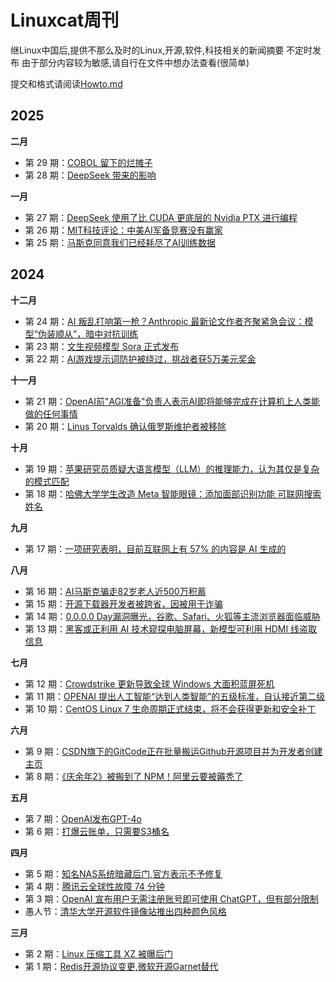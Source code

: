 # Linuxcat周刊

继Linux中国后,提供不那么及时的Linux,开源,软件,科技相关的新闻摘要
不定时发布
由于部分内容较为敏感,请自行在文件中想办法查看(很简单)

提交和格式请阅读[Howto.md](https://github.com/ssdomei232/Linux-weekly/blob/master/Howto.md)

## 2025

**二月**

- 第 29 期：[COBOL 留下的烂摊子](https://github.com/ssdomei232/Linux-weekly/blob/main/docs/2025/2025-5.md)
- 第 28 期：[DeepSeek 带来的影响](https://github.com/ssdomei232/Linux-weekly/blob/main/docs/2025/2025-4.md)

**一月**

- 第 27 期：[DeepSeek 使用了比 CUDA 更底层的 Nvidia PTX 进行编程](https://github.com/ssdomei232/Linux-weekly/blob/main/docs/2025/2025-3.md)  
- 第 26 期：[MIT科技评论：中美AI军备竞赛没有赢家](https://github.com/ssdomei232/Linux-weekly/blob/main/docs/2025/2025-2.md)
- 第 25 期：[马斯克同意我们已经耗尽了AI训练数据](https://github.com/ssdomei232/Linux-weekly/blob/main/docs/2025/2025-1.md)

## 2024

**十二月**

- 第 24 期：[AI 叛乱打响第一枪？Anthropic 最新论文作者齐聚紧急会议：模型“伪装顺从”，暗中对抗训练](https://github.com/ssdomei232/Linux-weekly/blob/main/docs/2024/2024-24.md)
- 第 23 期：[文生视频模型 Sora 正式发布](https://github.com/ssdomei232/Linux-weekly/blob/main/docs/2024/2024-23.md)
- 第 22 期：[AI游戏提示词防护被绕过，挑战者获5万美元奖金](https://github.com/ssdomei232/Linux-weekly/blob/main/docs/2024/2024-22.md)  

**十一月**  

- 第 21 期：[OpenAI前"AGI准备"负责人表示AI即将能够完成在计算机上人类能做的任何事情](https://github.com/ssdomei232/Linux-weekly/blob/main/docs/2024/2024-21.md)
- 第 20 期：[Linus Torvalds 确认俄罗斯维护者被移除](https://github.com/ssdomei232/Linux-weekly/blob/main/docs/2024/2024-20.md)

**十月**  

- 第 19 期：[苹果研究员质疑大语言模型（LLM）的推理能力，认为其仅是复杂的模式匹配](https://github.com/ssdomei232/Linux-weekly/blob/main/docs/2024/2024-19.md)
- 第 18 期：[哈佛大学学生改造 Meta 智能眼镜：添加面部识别功能 可联网搜索姓名](https://github.com/ssdomei232/Linux-weekly/blob/main/docs/2024/2024-18.md)

**九月**  

- 第 17 期：[一项研究表明，目前互联网上有 57% 的内容是 AI 生成的](https://github.com/ssdomei232/Linux-weekly/blob/main/docs/2024/2024-17.md)  

**八月**  

- 第 16 期：[AI马斯克骗走82岁老人近500万积蓄](https://github.com/ssdomei232/Linux-weekly/blob/main/docs/2024/2024-16.md)
- 第 15 期：[开源下载器开发者被跨省，因被用于诈骗](https://github.com/ssdomei232/Linux-weekly/blob/main/docs/2024/2024-15.md)
- 第 14 期：[0.0.0.0 Day漏洞曝光，谷歌、Safari、火狐等主流浏览器面临威胁](https://github.com/ssdomei232/Linux-weekly/blob/main/docs/2024/2024-14.md)
- 第 13 期：[黑客或正利用 AI 技术窥探电脑屏幕，新模型可利用 HDMI 线盗取信息](https://github.com/ssdomei232/Linux-weekly/blob/main/docs/2024/2024-13.md)  

**七月**  

- 第 12 期：[Crowdstrike 更新导致全球 Windows 大面积蓝屏死机](https://github.com/ssdomei232/Linux-weekly/blob/main/docs/2024/2024-12.md)
- 第 11 期：[OPENAI 提出人工智能“达到人类智能”的五级标准，自认接近第二级](https://github.com/ssdomei232/Linux-weekly/blob/main/docs/2024/2024-11.md)
- 第 10 期：[CentOS Linux 7 生命周期正式结束，将不会获得更新和安全补丁](https://github.com/ssdomei232/Linux-weekly/blob/main/docs/2024/2024-10.md)

**六月**  

- 第 9 期：[CSDN旗下的GitCode正在批量搬运Github开源项目并为开发者创建主页](https://github.com/ssdomei232/Linux-weekly/blob/main/docs/2024/2024-9.md)
- 第 8 期：[《庆余年2》被搬到了 NPM！阿里云要被薅秃了](https://github.com/ssdomei232/Linux-weekly/blob/main/docs/2024/2024-8.md)

**五月**  

- 第 7 期：[OpenAI发布GPT-4o](https://github.com/ssdomei232/Linux-weekly/blob/main/docs/2024/2024-7.md)
- 第 6 期：[打爆云账单，只需要S3桶名](https://github.com/ssdomei232/Linux-weekly/blob/main/docs/2024/2024-6.md)

**四月**  

- 第 5 期：[知名NAS系统暗藏后门,官方表示不予修复](https://github.com/ssdomei232/Linux-weekly/blob/main/docs/2024/2024-5.md)
- 第 4 期：[腾讯云全球性故障 74 分钟](https://github.com/ssdomei232/Linux-weekly/blob/main/docs/2024/2024-4.md)
- 第 3 期：[OpenAI 宣布用户无需注册账号即可使用 ChatGPT，但有部分限制](https://github.com/ssdomei232/Linux-weekly/blob/main/docs/2024/2024-3.md)
- 愚人节：[清华大学开源软件镜像站推出四种颜色风格](https://github.com/ssdomei232/Linux-weekly/blob/main/docs/2024/Fool.md)

**三月**  

- 第 2 期：[Linux 压缩工具 XZ 被曝后门](https://github.com/ssdomei232/Linux-weekly/blob/main/docs/2024/2024-2.md)
- 第 1 期：[Redis开源协议变更,微软开源Garnet替代](https://github.com/ssdomei232/Linux-weekly/blob/main/docs/2024/2024-1.md)
